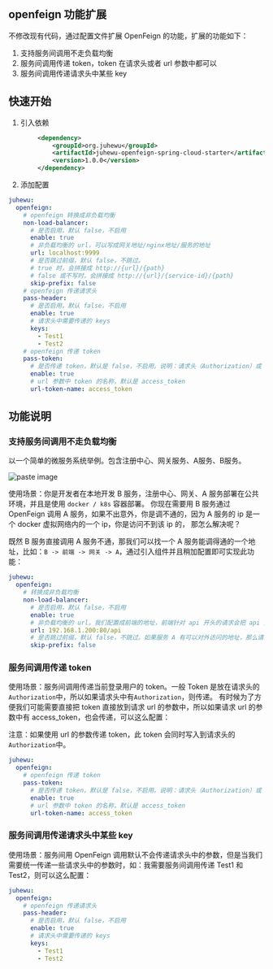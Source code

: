 ## openfeign 功能扩展

不修改现有代码，通过配置文件扩展 OpenFeign 的功能，扩展的功能如下：

1. 支持服务间调用不走负载均衡
2. 服务间调用传递 token，token 在请求头或者 url 参数中都可以
3. 服务间调用传递请求头中某些 key

## 快速开始

1. 引入依赖
```xml
        <dependency>
            <groupId>org.juhewu</groupId>
            <artifactId>juhewu-openfeign-spring-cloud-starter</artifactId>
            <version>1.0.0</version>
        </dependency>
```

2. 添加配置

```yaml
juhewu:
  openfeign:
    # openfeign 转换成非负载均衡
    non-load-balancer:
      # 是否启用，默认 false，不启用
      enable: true
      # 非负载均衡的 url，可以写成网关地址/nginx地址/服务的地址
      url: localhost:9999
      # 是否跳过前缀，默认 false，不跳过。
      # true 时，会拼接成 http://{url}/{path}
      # false 或不写时，会拼接成 http://{url}/{service-id}/{path}
      skip-prefix: false
    # openfeign 传递请求头
    pass-header:
      # 是否启用，默认 false，不启用
      enable: true
      # 请求头中需要传递的 keys
      keys:
        - Test1
        - Test2
    # openfeign 传递 token
    pass-token:
      # 是否传递 token，默认是 false，不启用。说明：请求头（Authorization）或 url 中的 access_token 传递到下个服务
      enable: true
      # url 参数中 token 的名称，默认是 access_token
      url-token-name: access_token
```

## 功能说明

### 支持服务间调用不走负载均衡

以一个简单的微服务系统举例。包含注册中心、网关服务、A服务、B服务。

![paste image](http://cdn.duanjw.com/1647343412929x14cllmk.png?imageslim)

使用场景：你是开发者在本地开发 B 服务，注册中心、网关、A 服务部署在公共环境，并且是使用 `docker / k8s` 容器部署。
你现在需要用 B 服务通过 OpenFeign 调用 A 服务，如果不出意外，你是调不通的，因为 A 服务的 ip 是一个 docker 虚拟网络内的一个 ip，你是访问不到该 ip 的，
那怎么解决呢？  

既然 B 服务直接调用 A 服务不通，那我们可以找一个 A 服务能调得通的一个地址，比如：`B -> 前端 -> 网关 -> A`，通过引入组件并且稍加配置即可实现此功能：
```yaml
juhewu:
  openfeign:
    # 转换成非负载均衡
    non-load-balancer:
      # 是否启用，默认 false，不启用
      enable: true
      # 非负载均衡的 url。我们配置成前端的地址，前端针对 api 开头的请求会把 api 去掉并转发到网关
      url: 192.168.1.200:80/api
      # 是否跳过前缀，默认 false，不跳过。如果服务 A 有可以对外访问的地址，那么请求地址就不需要包括服务名，可以将此参数配置成 true
      skip-prefix: false
```

### 服务间调用传递 token
使用场景：服务间调用传递当前登录用户的 token。一般 Token 是放在请求头的`Authorization`中，所以如果请求头中有`Authorization`，则传递。
有时候为了方便我们可能需要直接把 token 直接放到请求 url 的参数中，所以如果请求 url 的参数中有 access_token，也会传递，可以这么配置：  

注意：如果使用 url 的参数传递 token，此 token 会同时写入到请求头的`Authorization`中。
```yaml
juhewu:
  openfeign:
    # openfeign 传递 token
    pass-token:
      # 是否传递 token，默认是 false，不启用。说明：请求头（Authorization）或 url 中的 access_token 传递到下个服务
      enable: true
      # url 参数中 token 的名称，默认是 access_token
      url-token-name: access_token
```

### 服务间调用传递请求头中某些 key

使用场景：服务间用 OpenFeign 调用默认不会传递请求头中的参数，但是当我们需要统一传递一些请求头中的参数时，如：我需要服务间调用传递 Test1 和 Test2，则可以这么配置：

```yaml
juhewu:
  openfeign:
    # openfeign 传递请求头
    pass-header:
      # 是否启用，默认 false，不启用
      enable: true
      # 请求头中需要传递的 keys
      keys:
        - Test1
        - Test2
```



